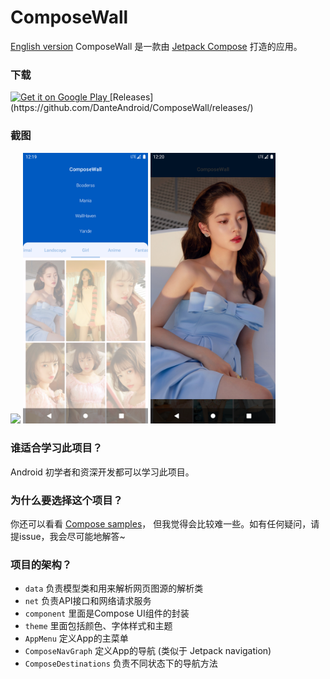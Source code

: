 # ComposeWall

[English version](README.md)
ComposeWall 是一款由 [Jetpack Compose](https://developer.android.com/jetpack/compose) 打造的应用。

### 下载

<a href="https://play.google.com/store/apps/details?id=com.v2ray.ang">
<img alt="Get it on Google Play" src="https://play.google.com/intl/en_us/badges/images/generic/en_badge_web_generic.png" width="165" height="64" />
</a>
[Releases](https://github.com/DanteAndroid/ComposeWall/releases/)

### 截图

<img src="Screenshots/0.png" width="200"> <img src="Screenshots/1.png" width="200"> <img src="Screenshots/2.png" width="200">

### 谁适合学习此项目？

Android 初学者和资深开发都可以学习此项目。

### 为什么要选择这个项目？

你还可以看看 [Compose samples](https://github.com/android/compose-samples)，
但我觉得会比较难一些。如有任何疑问，请提issue，我会尽可能地解答~

### 项目的架构？

- `data` 负责模型类和用来解析网页图源的解析类
- `net` 负责API接口和网络请求服务
- `component` 里面是Compose UI组件的封装
- `theme` 里面包括颜色、字体样式和主题
- `AppMenu` 定义App的主菜单
- `ComposeNavGraph` 定义App的导航 (类似于 Jetpack navigation)
- `ComposeDestinations` 负责不同状态下的导航方法

